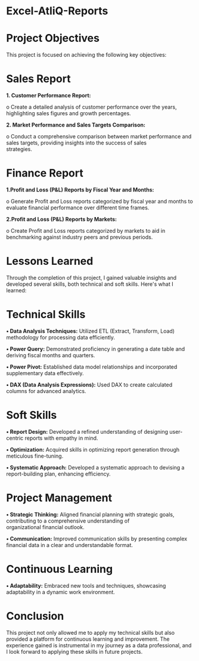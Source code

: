 # Excel-AtliQ-Reports
# Project Objectives
This project is focused on achieving the following key objectives:
# Sales Report

**1.	Customer Performance Report:**

  o Create a detailed analysis of customer performance over the years, highlighting sales figures and growth percentages.
  
**2.	Market Performance and Sales Targets Comparison:**

  o	Conduct a comprehensive comparison between market performance and sales targets, providing insights into the success of sales       
   strategies.

# Finance Report

**1.Profit and Loss (P&L) Reports by Fiscal Year and Months:**

  o Generate Profit and Loss reports categorized by fiscal year and months to evaluate financial performance over 
    different time frames.

**2.Profit and Loss (P&L) Reports by Markets:**
    
  o Create Profit and Loss reports categorized by markets to aid in benchmarking against industry peers and previous 
    periods.

# Lessons Learned

Through the completion of this project, I gained valuable insights and developed several skills, both technical and soft skills. Here's what I learned:

# Technical Skills

 **•	Data Analysis Techniques:** Utilized ETL (Extract, Transform, Load) methodology for processing data efficiently.
 
 **•	Power Query:** Demonstrated proficiency in generating a date table and deriving fiscal months and quarters.

 **•	Power Pivot:** Established data model relationships and incorporated supplementary data effectively.

 **•	DAX (Data Analysis Expressions):** Used DAX to create calculated columns for advanced analytics.

# Soft Skills

**•	Report Design:** Developed a refined understanding of designing user-centric reports with empathy in mind.

**•	Optimization:** Acquired skills in optimizing report generation through meticulous fine-tuning.

**•	Systematic Approach:** Developed a systematic approach to devising a report-building plan, enhancing efficiency.

# Project Management

**•	Strategic Thinking:** Aligned financial planning with strategic goals, contributing to a comprehensive understanding of         
    organizational financial outlook.

**•	Communication:** Improved communication skills by presenting complex financial data in a clear and understandable format.

# Continuous Learning

**•	Adaptability:** Embraced new tools and techniques, showcasing adaptability in a dynamic work environment.

# Conclusion
This project not only allowed me to apply my technical skills but also provided a platform for continuous learning and improvement. The experience gained is instrumental in my journey as a data professional, and I look forward to applying these skills in future projects.

